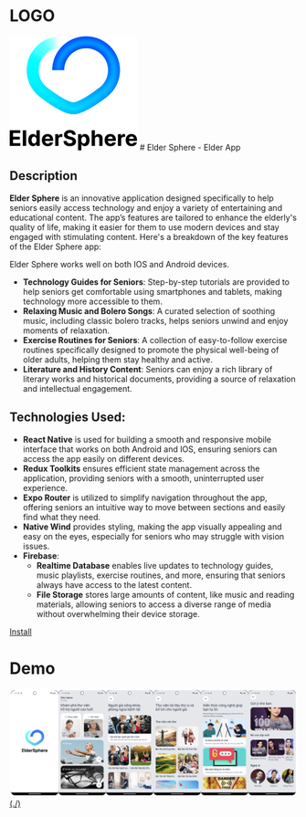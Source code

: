 # LOGO
<img src="./readme/logo.png">
# Elder Sphere - Elder App

## Description
**Elder Sphere** is an innovative application designed specifically to help seniors easily access technology and enjoy a variety of entertaining and educational content. The app’s features are tailored to enhance the elderly's quality of life, making it easier for them to use modern devices and stay engaged with stimulating content. Here's a breakdown of the key features of the Elder Sphere app:

Elder Sphere works well on both IOS and Android devices.

- **Technology Guides for Seniors**: Step-by-step tutorials are provided to help seniors get comfortable using smartphones and tablets, making technology more accessible to them.
- **Relaxing Music and Bolero Songs**: A curated selection of soothing music, including classic bolero tracks, helps seniors unwind and enjoy moments of relaxation.
- **Exercise Routines for Seniors**: A collection of easy-to-follow exercise routines specifically designed to promote the physical well-being of older adults, helping them stay healthy and active.
- **Literature and History Content**: Seniors can enjoy a rich library of literary works and historical documents, providing a source of relaxation and intellectual engagement.

## Technologies Used:
- **React Native** is used for building a smooth and responsive mobile interface that works on both Android and IOS, ensuring seniors can access the app easily on different devices.
- **Redux Toolkits** ensures efficient state management across the application, providing seniors with a smooth, uninterrupted user experience.
- **Expo Router** is utilized to simplify navigation throughout the app, offering seniors an intuitive way to move between sections and easily find what they need.
- **Native Wind** provides styling, making the app visually appealing and easy on the eyes, especially for seniors who may struggle with vision issues.
- **Firebase**:
  - **Realtime Database** enables live updates to technology guides, music playlists, exercise routines, and more, ensuring that seniors always have access to the latest content.
  - **File Storage** stores large amounts of content, like music and reading materials, allowing seniors to access a diverse range of media without overwhelming their device storage.

[Install](https://drive.google.com/file/d/1BOWXqZDECBEeFzp0-iB3Q0VH5cV-nX5S/view?usp=sharing)

# Demo
[![Xem video](./assets/screens/image.png)(./)](https://firebasestorage.googleapis.com/v0/b/food-donation-98ef2.appspot.com/o/QuynhNhu%2FScreen_recording_20241029_072118.mp4?alt=media&token=e2d6663a-ee7f-4e12-a40c-f30e4f42358b)
